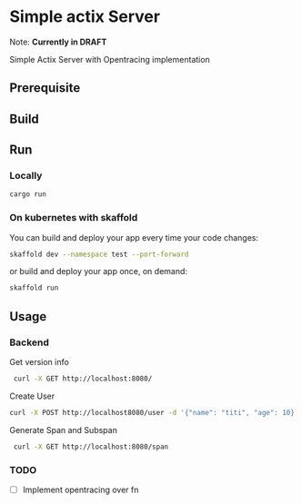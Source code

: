 # Simple actix Server

Note: **Currently in DRAFT**

Simple Actix Server with Opentracing implementation

## Prerequisite

## Build

## Run

### Locally

```sh
cargo run
```

### On kubernetes with skaffold

You can build and deploy your app every time your code changes:

```sh
skaffold dev --namespace test --port-forward 
```

or build and deploy your app once, on demand:

```sh
skaffold run
```

## Usage

### Backend

Get version info

```sh
 curl -X GET http://localhost:8080/

```

Create User

```sh
curl -X POST http://localhost8080/user -d '{"name": "titi", "age": 10}'
```

Generate Span and Subspan

```sh
 curl -X GET http://localhost:8080/span
```

### TODO

- [ ] Implement opentracing over fn